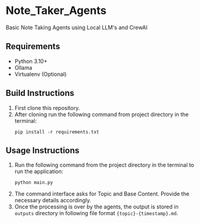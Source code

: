 # Note_Taker_Agents

Basic Note Taking Agents using Local LLM's and CrewAI

## Requirements
- Python 3.10+
- Ollama
- Virtualenv (Optional)

## Build Instructions
1. First clone this repository.
2. After cloning run the following command from project directory in the terminal:
    ```
    pip install -r requirements.txt
    ```

## Usage Instructions
1. Run the following command from the project directory in the terminal to run the application:
    ```
    python main.py
    ```
2. The command interface asks for Topic and Base Content. Provide the necessary details accordingly.
3. Once the processing is over by the agents, the output is stored in `outputs` directory in following file format `{topic}-{timestamp}.md`.
